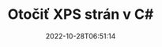 ---
############################# Static ############################
layout: "auto-gen-merger"
date: 2022-10-28T06:51:14
draft: false
otherformats: pdf tex epub

############################# Head ############################
head_title: "Otočiť XPS strán v C# – Otočiť o uhol 90, 180, 270"
head_description: "Otočte konkrétne alebo všetky strany dokumentu súboru XPS v uhle otočenia 90, 180, 270 pomocou rozhrania API na zlúčenie dokumentov."

############################# Header ############################
title: "Otočiť XPS strán v C#"
description: "Otočte XPS stránky pomocou niekoľkých riadkov kódu .NET."
bg_image: "https://cms.admin.containerize.com/templates/aspose/App_Themes/V3/images/bg/header1.png"
bg_overlay: false
button:
    enable: true
    icon: "fas fa-arrow-down"
    label: "Stiahnite si bezplatnú skúšobnú verziu"
    link: "https://downloads.groupdocs.com/merger/net"

############################# SubMenu ############################
submenu:
    enable: true

    left:
        img_alt: "GroupDocs.Merger for .NET"
        image: "https://cms.admin.containerize.com/templates/groupdocs/images/product-logos/90x90-noborder/groupdocs-merger-net.png"
        product: "GroupDocs.Merger"
        platform: ".NET"

    middle:
        button:

            # button loop
            - link: "https://apireference.groupdocs.com/merger/net"
              text: "Referencia API"

            # button loop
            - link: "https://github.com/groupdocs-merger"
              text: "Príklady kódov"

            # button loop
            - link: "https://products.groupdocs.app/merger/family"
              text: "Živé ukážky"

            # button loop
            - link: "https://purchase.groupdocs.com/pricing/merger/net"
              text: "Stanovenie cien"

    right:
        link_download: "https://downloads.groupdocs.com/merger"
        link_learn: "https://docs.groupdocs.com/merger/net"
        link_buy: "https://purchase.groupdocs.com"

############################# About ############################
about:
    enable: true
    title: "O GroupDocs.Merger for .NET API"
    content: |
        [GroupDocs.Merger for .NET](/sk/merger/net/) ponúka jednoduché riešenie na bezpečné zlúčenie a rozdelenie medzi širokou škálou formátov dokumentov vrátane PDF, Microsoft Office (Word, Excel, PowerPoint , OneNote), OpenDocument, HTML, obrázky a mnoho ďalších v aplikáciách .NET. Pridaním iba niekoľkých riadkov kódu vykonajte niekoľko operácií s dokumentom, ako je presunutie, odstránenie, otočenie, výmena, extrahovanie alebo zmena orientácie strán v dokumentoch. Rozhranie API na zlučovanie dokumentov tiež podporuje zobrazenie náhľadu stránok dokumentu ako obrázka na analýzu štruktúry dokumentu, formátovania a obsahu na stránke.
        
        GroupDocs.Merger API je správnou voľbou pre podnikové riešenia, ktoré vyžadujú funkcie rotácie strán súboru. Tieto rozhrania API sú dobre podporované na všetkých hlavných operačných systémoch a platformách vrátane .NET Framework, .NET Standard, .NET Core, Mono.

############################# Steps ############################
steps:
    enable: true
    title_left: "Otočte XPS strán súboru v .NET"
    content_left: |
        [GroupDocs.Merger for .NET](/sk/merger/net/) uľahčuje vývojárom C# otáčať niektoré konkrétne alebo všetky stránky v súbore XPS o 90° , 180 alebo 270 uhol otáčania vykonaním niekoľkých jednoduchých krokov.
        
        * Inicializujte **RotateOptions** s požadovaným uhlom otočenia a číslami strán.
        * Vytvorte novú inštanciu **Merger** a zadajte cestu zdrojového dokumentu ako parameter konštruktora.
        * Zavolajte na **RotatePages** a odovzdajte objekt **RotateOptions**.
        * Zavolajte na **Save** a zadajte cestu k súboru na uloženie výsledného dokumentu.

    title_right: "Požiadavky na systém"
    content_right: |
        Rozhrania API GroupDocs.Merger for .NET sú podporované na všetkých hlavných platformách a operačných systémoch. Pred spustením nižšie uvedeného kódu sa uistite, že máte vo svojom systéme nainštalované nasledujúce predpoklady.

        * Operačné systémy: Microsoft Windows, Linux, MacOS
        * Vývojové prostredia: Visual Studio, Xamarin, MonoDevelop
        * Rámce: .NET Framework, .NET Standard, .NET Core, Mono
        * Stiahnite si najnovšiu verziu GroupDocs.Merger for .NET z [NuGet](https://www.nuget.org/packages/groupdocs.merger)
         
    code: |
     {{% merger/additional-styles %}}
     {{< merger/code-merger title="Ako otočiť XPS strán súboru pomocou C# vzorového kódu">}}

        ```csharp    
        // Otočte stránky súboru XPS pomocou rozhrania GroupDocs.Merger API
        // Inicializujte triedu RotateOptions, aby ste určili uhol otočenia a čísla strán, ktoré sa majú otáčať
        RotateOptions rotateOptions = new RotateOptions(RotateMode.Rotate180, new int[] { 2, 3 });

        // Okamžité zlúčenie so vstupným dokumentom XPS
        using (Merger merger = new Merger("input.xps"))
          {
            // Zavolajte metódu RotatePages a odovzdajte jej objekt RotateOptions
            merger.RotatePages(rotateOptions);
    
            // Zavolajte metódu Uložiť a zadajte požadovanú cestu k súboru na uloženie výstupného dokumentu
            merger.Save("output.xps");
          }
        ```
     {{< /merger/code-merger >}}

############################# Demos ############################
demos:
    enable: true
    title: "Živé ukážky – Otočte XPS stránok súboru online"
    content: |
       Otočte stránky súboru XPS hneď teraz na webovej lokalite [GroupDocs.Merger Live Demos](https://products.groupdocs.app/splitter/rotate-pages/xps).
       Živá ukážka má nasledujúce výhody.
        
############################# About Formats ############################
about_formats:
    enable: true

############################# More Formats ############################
more_formats:
    enable: true
    title: "Otočiť strany iných formátov dokumentov"
    content: |
        API na zlúčenie a rozdelenie dokumentov .NET pre formáty súborov a obrázky. Otočte niektoré z populárnych formátov súborov, ako je uvedené nižšie.

############################# Back to top ###############################
back_to_top:
    enable: true
---
